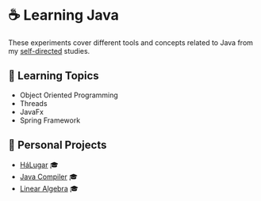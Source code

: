 # ☕ Learning Java

These experiments cover different tools and concepts related to Java from my [self-directed](https://github.com/DanielBrito/self-learning) studies.

## :bookmark_tabs: Learning Topics

- Object Oriented Programming
- Threads
- JavaFx
- Spring Framework

## :rocket: Personal Projects

- [HáLugar](https://github.com/HaLugar) :mortar_board:
- [Java Compiler](https://github.com/DanielBrito/ufc/tree/master/Compiladores) :mortar_board:
- [Linear Algebra](https://github.com/DanielBrito/ufc/tree/master/%C3%81lgebra%20Linear) :mortar_board:

